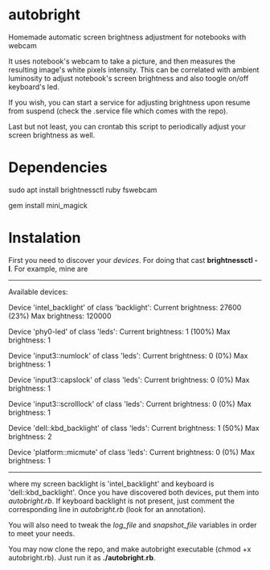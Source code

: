 # autobright
Homemade automatic screen brightness adjustment for notebooks with webcam

It uses notebook's webcam to take a picture, and then measures the resulting image's white pixels intensity. This can be correlated with ambient luminosity to adjust notebook's screen brightness and also toogle on/off keyboard's led. 

If you wish, you can start a service for adjusting brightness upon resume from suspend (check the .service file which comes with the repo).

Last but not least, you can crontab this script to periodically adjust your screen brightness as well. 

# Dependencies

sudo apt install brightnessctl ruby fswebcam

gem install mini_magick

# Instalation

First you need to discover your *devices*. For doing that cast **brightnessctl -l**. For example, mine are

-----

Available devices:

Device 'intel_backlight' of class 'backlight':
	Current brightness: 27600 (23%)
	Max brightness: 120000

Device 'phy0-led' of class 'leds':
	Current brightness: 1 (100%)
	Max brightness: 1

Device 'input3::numlock' of class 'leds':
	Current brightness: 0 (0%)
	Max brightness: 1

Device 'input3::capslock' of class 'leds':
	Current brightness: 0 (0%)
	Max brightness: 1

Device 'input3::scrolllock' of class 'leds':
	Current brightness: 0 (0%)
	Max brightness: 1

Device 'dell::kbd_backlight' of class 'leds':
	Current brightness: 1 (50%)
	Max brightness: 2

Device 'platform::micmute' of class 'leds':
	Current brightness: 0 (0%)
	Max brightness: 1
  
  -----

where my screen backlight is 'intel_backlight' and keyboard is 'dell::kbd_backlight'. Once you have discovered both devices, put them into *autobright.rb*. If keyboard backlight is not present, just comment the corresponding line in *autobright.rb* (look for an annotation).

You will also need to tweak the *log_file* and *snapshot_file* variables in order to meet your needs.

You may now clone the repo, and make autobright executable (chmod +x autobright.rb). Just run it as **./autobright.rb**.
